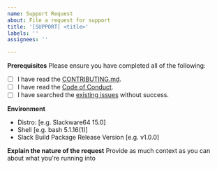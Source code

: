 ```yaml
---
name: Support Request
about: File a request for support
title: '[SUPPORT] <title>'
labels: ''
assignees: ''

---
```

**Prerequisites**
Please ensure you have completed all of the following:
- [ ] I have read the [CONTRIBUTING.md](../../blob/master/CONTRIBUTING.md).
- [ ] I have read the [Code of Conduct](../../blob/master/CODE_OF_CONDUCT.md).
- [ ] I have searched the [existing issues](https://github.com/N-Tek/openGLRefToMan/issues?q=is%3Aissue) without success.

**Environment**
 - Distro: [e.g. Slackware64 15.0]
 - Shell [e.g. bash 5.1.16(1)]
 - Slack Build Package Release Version [e.g. v1.0.0]

**Explain the nature of the request**
Provide as much context as you can about what you're running into
